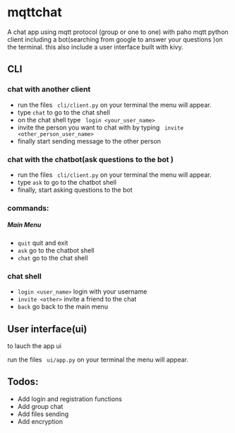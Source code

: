 # mqttchat
A chat app using mqtt protocol (group or one to one) with paho mqtt python client
including a bot(searching from google to answer your questions )on the terminal.
this also include a user interface built with kivy.

##  CLI 
### chat  with another client
  * run the files ``` cli/client.py``` on your terminal the menu will appear.
  * type ```chat``` to go to the chat shell 
  * on the chat shell type  ``` login <your_user_name>```
  * invite the person you want to chat with by typing ``` invite <other_person_user_name>```
  * finally start sending message to the other person


### chat with the chatbot(ask questions to the bot )
 * run the files ``` cli/client.py``` on your terminal the menu will appear.
 * type ```ask``` to go to the chatbot shell
 * finally, start asking questions to the bot



### commands:
##### Main Menu
  * ```quit```  quit and exit
  * ```ask```  go to the chatbot shell
  * ```chat```  go to the chat shell
### chat shell
   * ```login <user_name>``` login with your username
   * ```invite <other>``` invite a friend to the chat
   * ```back``` go back to the main menu

  
## User interface(ui)
  
  to lauch the app ui
  
  run the files ``` ui/app.py``` on your terminal the menu will appear.


## Todos:
 * Add login and registration functions
 * Add group chat
 * Add files sending
 * Add encryption
